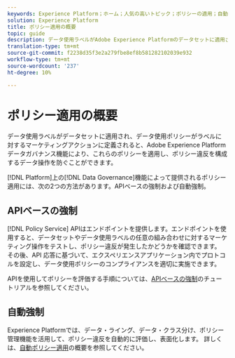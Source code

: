 ```yaml
---
keywords: Experience Platform；ホーム；人気の高いトピック；ポリシーの適用；自動適用；APIベースの適用；データガバナンス
solution: Experience Platform
title: ポリシー適用の概要
topic: guide
description: データ使用ラベルがAdobe Experience Platformのデータセットに適用され、これらのラベルに対するマーケティング活動に対してデータ使用ポリシーが定義されると、データ管理機能により、これらのポリシーを適用し、ポリシー違反を構成するデータ操作を防ぐことができます。 Data Governance機能によって提供されるプラットフォームのポリシー適用には、APIベースの適用と自動適用の2つの方法があります。
translation-type: tm+mt
source-git-commit: f2238d35f3e2a279fbe8ef8b581282102039e932
workflow-type: tm+mt
source-wordcount: '237'
ht-degree: 10%

---
```



# ポリシー適用の概要

データ使用ラベルがデータセットに適用され、データ使用ポリシーがラベルに対するマーケティングアクションに定義されると、Adobe Experience Platformデータガバナンス機能により、これらのポリシーを適用し、ポリシー違反を構成するデータ操作を防ぐことができます。

[!DNL Platform]上の[!DNL Data Governance]機能によって提供されるポリシー適用には、次の2つの方法があります。APIベースの強制および自動強制。

## APIベースの強制

[!DNL Policy Service] APIはエンドポイントを提供します。エンドポイントを使用すると、データセットやデータ使用ラベルの任意の組み合わせに対するマーケティング操作をテストし、ポリシー違反が発生したかどうかを確認できます。 その後、API 応答に基づいて、エクスペリエンスアプリケーション内でプロトコルを設定し、データ使用ポリシーのコンプライアンスを適切に実施できます。

APIを使用してポリシーを評価する手順については、[APIベースの強制](./api-enforcement.md)のチュートリアルを参照してください。

## 自動強制

Experience Platformでは、データ・ライング、データ・クラス分け、ポリシー管理機能を活用して、ポリシー違反を自動的に評価し、表面化します。 詳しくは、[自動ポリシー適用](./auto-enforcement.md)の概要を参照してください。